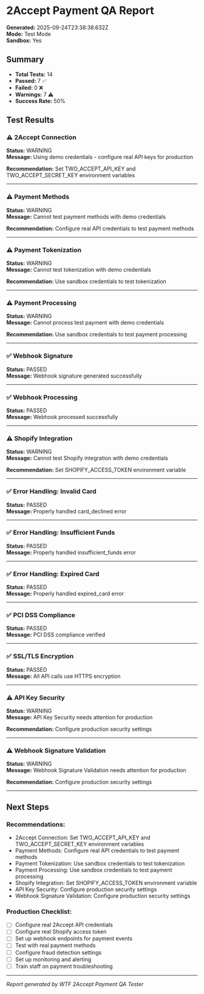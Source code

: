 # 2Accept Payment QA Report

**Generated:** 2025-09-24T23:38:38.632Z  
**Mode:** Test Mode  
**Sandbox:** Yes

## Summary

- **Total Tests:** 14
- **Passed:** 7 ✅
- **Failed:** 0 ❌
- **Warnings:** 7 ⚠️
- **Success Rate:** 50%

## Test Results

### ⚠️ 2Accept Connection

**Status:** WARNING  
**Message:** Using demo credentials - configure real API keys for production

**Recommendation:** Set TWO_ACCEPT_API_KEY and TWO_ACCEPT_SECRET_KEY environment variables



---
### ⚠️ Payment Methods

**Status:** WARNING  
**Message:** Cannot test payment methods with demo credentials

**Recommendation:** Configure real API credentials to test payment methods



---
### ⚠️ Payment Tokenization

**Status:** WARNING  
**Message:** Cannot test tokenization with demo credentials

**Recommendation:** Use sandbox credentials to test tokenization



---
### ⚠️ Payment Processing

**Status:** WARNING  
**Message:** Cannot process test payment with demo credentials

**Recommendation:** Use sandbox credentials to test payment processing



---
### ✅ Webhook Signature

**Status:** PASSED  
**Message:** Webhook signature generated successfully





---
### ✅ Webhook Processing

**Status:** PASSED  
**Message:** Webhook processed successfully





---
### ⚠️ Shopify Integration

**Status:** WARNING  
**Message:** Cannot test Shopify integration with demo credentials

**Recommendation:** Set SHOPIFY_ACCESS_TOKEN environment variable



---
### ✅ Error Handling: Invalid Card

**Status:** PASSED  
**Message:** Properly handled card_declined error





---
### ✅ Error Handling: Insufficient Funds

**Status:** PASSED  
**Message:** Properly handled insufficient_funds error





---
### ✅ Error Handling: Expired Card

**Status:** PASSED  
**Message:** Properly handled expired_card error





---
### ✅ PCI DSS Compliance

**Status:** PASSED  
**Message:** PCI DSS compliance verified





---
### ✅ SSL/TLS Encryption

**Status:** PASSED  
**Message:** All API calls use HTTPS encryption





---
### ⚠️ API Key Security

**Status:** WARNING  
**Message:** API Key Security needs attention for production

**Recommendation:** Configure production security settings



---
### ⚠️ Webhook Signature Validation

**Status:** WARNING  
**Message:** Webhook Signature Validation needs attention for production

**Recommendation:** Configure production security settings



---

## Next Steps




### Recommendations:
- 2Accept Connection: Set TWO_ACCEPT_API_KEY and TWO_ACCEPT_SECRET_KEY environment variables
- Payment Methods: Configure real API credentials to test payment methods
- Payment Tokenization: Use sandbox credentials to test tokenization
- Payment Processing: Use sandbox credentials to test payment processing
- Shopify Integration: Set SHOPIFY_ACCESS_TOKEN environment variable
- API Key Security: Configure production security settings
- Webhook Signature Validation: Configure production security settings


### Production Checklist:
- [ ] Configure real 2Accept API credentials
- [ ] Configure real Shopify access token  
- [ ] Set up webhook endpoints for payment events
- [ ] Test with real payment methods
- [ ] Configure fraud detection settings
- [ ] Set up monitoring and alerting
- [ ] Train staff on payment troubleshooting

---

*Report generated by WTF 2Accept Payment QA Tester*
